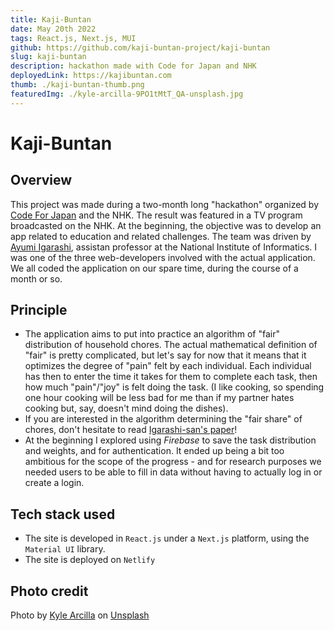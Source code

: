 ```yaml
---
title: Kaji-Buntan
date: May 20th 2022
tags: React.js, Next.js, MUI
github: https://github.com/kaji-buntan-project/kaji-buntan
slug: kaji-buntan
description: hackathon made with Code for Japan and NHK
deployedLink: https://kajibuntan.com
thumb: ./kaji-buntan-thumb.png
featuredImg: ./kyle-arcilla-9PO1tMtT_QA-unsplash.jpg
---
```


# Kaji-Buntan

## Overview

This project was made during a two-month long "hackathon" organized by [Code For Japan](https://www.code4japan.org/en) and the NHK.
The result was featured in a TV program broadcasted on the NHK.
At the beginning, the objective was to develop an app related to education and related challenges.
The team was driven by [Ayumi Igarashi](https://sites.google.com/site/eigarashayumi/home), assistan professor at the National Institute of Informatics. I was one of the three web-developers involved with the actual application.
We all coded the application on our spare time, during the course of a month or so.

## Principle

- The application aims to put into practice an algorithm of "fair" distribution of household chores. The actual mathematical definition of "fair" is pretty complicated, but let's say for now that it means that it optimizes the degree of "pain" felt by each individual.
  Each individual has then to enter the time it takes for them to complete each task, then how much "pain"/"joy" is felt doing the task. (I like cooking, so spending one hour cooking will be less bad for me than if my partner hates cooking but, say, doesn't mind doing the dishes).
- If you are interested in the algorithm determining the "fair share" of chores, don't hesitate to read [Igarashi-san's paper](https://www.ijcai.org/proceedings/2019/0008.pdf)!
- At the beginning I explored using _Firebase_ to save the task distribution and weights, and for authentication. It ended up being a bit too ambitious for the scope of the progress - and for research purposes we needed users to be able to fill in data without having to actually log in or create a login.

## Tech stack used

- The site is developed in `React.js` under a `Next.js` platform, using the `Material UI` library.
- The site is deployed on `Netlify`

## Photo credit

Photo by [Kyle Arcilla](https://unsplash.com/@kylearcilla?utm_source=unsplash&utm_medium=referral&utm_content=creditCopyText) on [Unsplash](https://unsplash.com/s/photos/chores?utm_source=unsplash&utm_medium=referral&utm_content=creditCopyText)
